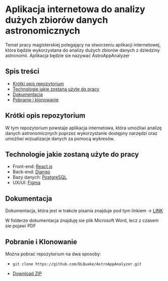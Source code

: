 # Aplikacja internetowa do analizy dużych zbiorów danych astronomicznych
Temat pracy magisterskiej polegający na stworzeniu aplikacji internetowej, która będzie wykorzystana do analizy dużych zbiorów danych z dziedziny astronomii.
Aplikacja będzie sie nazywać AstroAppAnalyzer

## Spis treści
 * [Krótki opis repozytorium](#krótki-opis-repozytorium)
 * [Technologie jakie zostaną użyte do pracy](#technologie-jakie-zostaną-użyte-do-pracy)
 * [Dokumentacja](#dokumentacja)
 * [Pobranie i klonowanie](#pobranie-i-klonowanie)

## Krótki opis repozytorium
W tym repozytorium powstaje aplikacja internetowa, która umożliwi analizę danych astronomicznych poprzez wykorzystanie dostępny narzędzi oraz umożliwi wizualizacje danych za pomocą wykresów.

## Technologie jakie zostaną użyte do pracy

- Front-end: [React.js](https://react.dev/)
- Back-end: [Django](https://www.djangoproject.com/)
- Bazy danych: [PostgreSQL](https://www.postgresql.org/)
- UX/UI: [Figma](https://www.figma.com/)


## Dokumentacja

Dokumentacja, która jest w trakcie pisania znajduje pod tym linkiem -> [LINK](https://github.com/DLQuake/AstroAppAnalyzer/blob/main/Dokumentacja/)

W folderze dokumentacja znajduję sie plik Microsoft Word, lecz z czasem sie pojawi PDF

## Pobranie i Klonowanie
Można pobrać repozytorium na dwa sposoby:

* ```
  git clone https://github.com/DLQuake/AstroAppAnalyzer.git
  ```
* [Download ZIP](https://github.com/DLQuake/AstroAppAnalyzer/archive/refs/heads/main.zip)